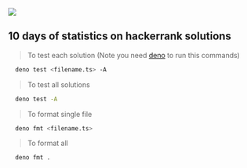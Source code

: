![](https://github.com/iykekings/10_days_of_statistics/workflows/Test/badge.svg)

## 10 days of statistics on hackerrank solutions

> To test each solution (Note you need [deno](https://deno.land) to run this commands)


  ```sh
    deno test <filename.ts> -A
  ```
> To test all solutions


  ```sh
    deno test -A
  ```

> To format single file

  ```sh
    deno fmt <filename.ts>
  ```

> To format all

  ```sh
    deno fmt .
  ```